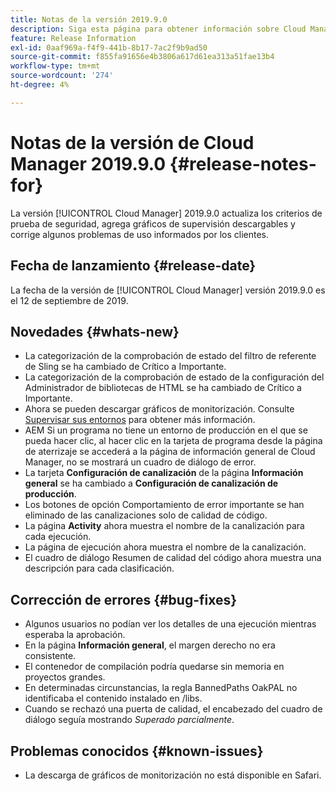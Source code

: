 ```yaml
---
title: Notas de la versión 2019.9.0
description: Siga esta página para obtener información sobre Cloud Manager 2019.9.0.
feature: Release Information
exl-id: 0aaf969a-f4f9-441b-8b17-7ac2f9b9ad50
source-git-commit: f855fa91656e4b3806a617d61ea313a51fae13b4
workflow-type: tm+mt
source-wordcount: '274'
ht-degree: 4%

---
```


# Notas de la versión de Cloud Manager 2019.9.0 {#release-notes-for}

La versión [!UICONTROL Cloud Manager] 2019.9.0 actualiza los criterios de prueba de seguridad, agrega gráficos de supervisión descargables y corrige algunos problemas de uso informados por los clientes.

## Fecha de lanzamiento {#release-date}

La fecha de la versión de [!UICONTROL Cloud Manager] versión 2019.9.0 es el 12 de septiembre de 2019.

## Novedades {#whats-new}

* La categorización de la comprobación de estado del filtro de referente de Sling se ha cambiado de Crítico a Importante.
* La categorización de la comprobación de estado de la configuración del Administrador de bibliotecas de HTML se ha cambiado de Crítico a Importante.
* Ahora se pueden descargar gráficos de monitorización. Consulte [Supervisar sus entornos](/help/using/monitoring-environments.md) para obtener más información.
* AEM Si un programa no tiene un entorno de producción en el que se pueda hacer clic, al hacer clic en la tarjeta de programa desde la página de aterrizaje se accederá a la página de información general de Cloud Manager, no se mostrará un cuadro de diálogo de error.
* La tarjeta **Configuración de canalización** de la página **Información general** se ha cambiado a **Configuración de canalización de producción**.
* Los botones de opción Comportamiento de error importante se han eliminado de las canalizaciones solo de calidad de código.
* La página **Activity** ahora muestra el nombre de la canalización para cada ejecución.
* La página de ejecución ahora muestra el nombre de la canalización.
* El cuadro de diálogo Resumen de calidad del código ahora muestra una descripción para cada clasificación.

## Corrección de errores {#bug-fixes}

* Algunos usuarios no podían ver los detalles de una ejecución mientras esperaba la aprobación.
* En la página **Información general**, el margen derecho no era consistente.
* El contenedor de compilación podría quedarse sin memoria en proyectos grandes.
* En determinadas circunstancias, la regla BannedPaths OakPAL no identificaba el contenido instalado en /libs.
* Cuando se rechazó una puerta de calidad, el encabezado del cuadro de diálogo seguía mostrando *Superado parcialmente*.

## Problemas conocidos {#known-issues}

* La descarga de gráficos de monitorización no está disponible en Safari.
